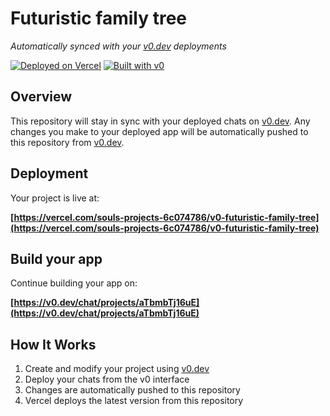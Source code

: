 # Futuristic family tree

*Automatically synced with your [v0.dev](https://v0.dev) deployments*

[![Deployed on Vercel](https://img.shields.io/badge/Deployed%20on-Vercel-black?style=for-the-badge&logo=vercel)](https://vercel.com/souls-projects-6c074786/v0-futuristic-family-tree)
[![Built with v0](https://img.shields.io/badge/Built%20with-v0.dev-black?style=for-the-badge)](https://v0.dev/chat/projects/aTbmbTj16uE)

## Overview

This repository will stay in sync with your deployed chats on [v0.dev](https://v0.dev).
Any changes you make to your deployed app will be automatically pushed to this repository from [v0.dev](https://v0.dev).

## Deployment

Your project is live at:

**[https://vercel.com/souls-projects-6c074786/v0-futuristic-family-tree](https://vercel.com/souls-projects-6c074786/v0-futuristic-family-tree)**

## Build your app

Continue building your app on:

**[https://v0.dev/chat/projects/aTbmbTj16uE](https://v0.dev/chat/projects/aTbmbTj16uE)**

## How It Works

1. Create and modify your project using [v0.dev](https://v0.dev)
2. Deploy your chats from the v0 interface
3. Changes are automatically pushed to this repository
4. Vercel deploys the latest version from this repository
